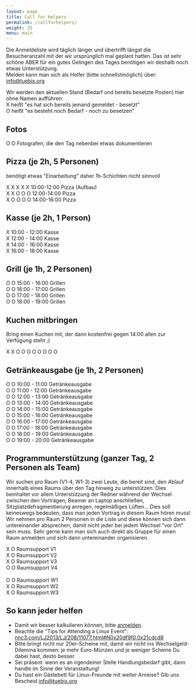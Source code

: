 ```yaml
---
layout: page
title: Call for Helpers
permalink: /callforhelpers/
weight: 25
menu: main
---
```


Die Anmeldeliste wird täglich länger und übertrifft längst die Besucheranzahl mit der wir ursprünglich mal geplant hatten.
Das ist sehr schöne ABER für ein gutes Gelingen des Tages benötigen wir deshalb noch etwas Unterstützung.<br/>
Melden kann man sich als Helfer (bitte schnellstmöglich) über: <a href="mailto:info@tuebix.org?subject=Helfer%20Tuebix">info@tuebix.org</a>

Wir werden den aktuellen Stand (Bedarf und bereits besetzte Posten) hier ohne Namen aufführen:<br/>
X heißt "es hat sich bereits jemand gemeldet - besetzt"<br/>
O heißt "es besteht noch Bedarf - noch zu besetzen" <br/>

## Fotos

O O Fotografen, die den Tag nebenbei etwas dokumentieren<br/>

## Pizza (je 2h, 5 Personen)

benötigt etwas "Einarbeitung" daher 1h-Schichten nicht sinnvoll

X X X X X 10:00-12:00 Pizza (Aufbau)<br/>
X X O O O 12:00-14:00 Pizza<br/>
X O O O O 14:00-16:00 Pizza<br/>

## Kasse (je 2h, 1 Person)

X 10:00 - 12:00 Kasse<br/>
X 12:00 - 14:00 Kasse<br/>
X 14:00 - 16:00 Kasse<br/>
X 16:00 - 18:00 Kasse<br/>

## Grill (je 1h, 2 Personen)

O O 15:00 - 16:00 Grillen<br/>
O O 16:00 - 17:00 Grillen<br/>
O O 17:00 - 18:00 Grillen<br/>
O O 18:00 - 19:00 Grillen<br/>

## Kuchen mitbringen

Bring einen Kuchen mit, der dann kostenfrei gegen 14:00 allen zur Verfügung steht ;)

X X O O O O O O O O

## Getränkeausgabe (je 1h, 2 Personen)

O O 10:00 - 11:00 Getränkeausgabe <br/>
O O 11:00 - 12:00 Getränkeausgabe <br/>
O O 12:00 - 13:00 Getränkeausgabe <br/>
O O 13:00 - 14:00 Getränkeausgabe <br/>
O O 14:00 - 15:00 Getränkeausgabe <br/>
O O 15:00 - 16:00 Getränkeausgabe <br/>
O O 16:00 - 17:00 Getränkeausgabe <br/>
O O 17:00 - 18:00 Getränkeausgabe <br/>
O O 18:00 - 19:00 Getränkeausgabe <br/>
O O 19:00 - 20:00 Getränkeausgabe <br/>

## Programmunterstützung (ganzer Tag, 2 Personen als Team)

Wir suchen pro Raum (V1-4, W1-3) zwei Leute, die bereit sind, den Ablauf innerhalb eines Raums über den Tag hinweg zu unterstützen.
Dies beinhaltet vor allem Unterstützung der Redner während der Wechsel zwischen den Vorträgen, Beamer an Laptop anschließen, Sitzplatzdefragmentierung anregen, regelmäßiges Lüften...
Dies soll keineswegs bedeuten, dass man jeden Vortrag in diesem Raum hören muss!
Wir nehmen pro Raum 2 Personen in die Liste und diese können sich dann untereinander absprechen, damit nicht jeder bei jedem Wechsel "vor Ort" sein muss.
Sehr gerne kann man sich auch direkt als Gruppe für einen Raum anmelden und sich dann untereinander organisieren.

X O Raumsupport V1<br/>
X O Raumsupport V2<br/>
X O Raumsupport V3<br/>
O O Raumsupport V4<br/>
<br/>
O O Raumsupport W1<br/>
X O Raumsupport W2<br/>
X O Raumsupport W3<br/>

## So kann jeder helfen

- Damit wir besser kalkulieren können, bitte <a href="../anmeldung/">anmelden</a>.
- Beachte die "Tips for Attending a Linux Event":
  <br/><a href="http://nnc3.com/LJ2013/LJ/208/11077.html#N0x20df9f0.0x21cdcd8" target="_blank">nnc3.com/LJ2013/LJ/208/11077.html#N0x20df9f0.0x21cdcd8</a>
- Bitte bringt nicht nur 20er-Scheine mit, damit wir nicht ins Wechselgeld-Dilemma kommen: je mehr Euro-Münzen und je weniger Scheine Du dabei hast, desto besser.
- Sei präsent: wenn es an irgendeiner Stelle Handlungsbedarf gibt, dann handle im Sinne der Veranstaltung!
- Du hast ein Gästebett für Linux-Freunde mit weiter Anreise? Gib uns Bescheid <a href="mailto:info@tuebix.org?subject=Helfer%20Tuebix">info@tuebix.org</a>
